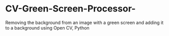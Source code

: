 # CV-Green-Screen-Processor-
Removing the background from an image with a green screen and adding it to a background using Open CV, Python
